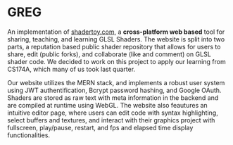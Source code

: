 # GREG

An implementation of [shadertoy.com](https://www.shadertoy.com/), a **cross-platform web based** tool for sharing, teaching, and learning GLSL Shaders. The website is split into two parts, a reputation based public shader repository that allows for users to share, edit (public forks), and collaborate (like and comment) on GLSL shader code.  We decided to work on this project to apply our learning from CS174A, which many of us took last quarter.

Our website utilizes the MERN stack, and implements a robust user system using JWT authentification, Bcrypt password hashing, and Google OAuth. Shaders are stored as raw text with meta information in the backend and are compiled at runtime using WebGL. The website also feautures an intuitive editor page, where users can edit code with syntax highlighting, select buffers and textures, and interact with their graphics project with fullscreen, play/pause, restart, and fps and elapsed time display functionalities. 
